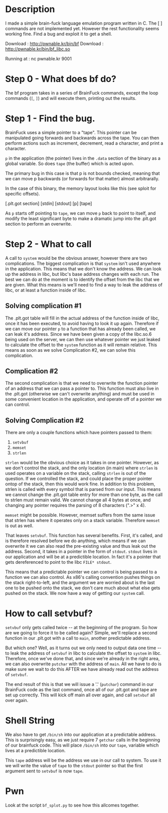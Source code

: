 # Description

I made a simple brain-fuck language emulation program written in C. 
The [ ] commands are not implemented yet. However the rest functionality seems working fine. 
Find a bug and exploit it to get a shell. 

Download : http://pwnable.kr/bin/bf
Download : http://pwnable.kr/bin/bf_libc.so

Running at : nc pwnable.kr 9001

# Step 0 - What does bf do?

The bf program takes in a series of BrainFuck commands, except the loop commands (`[`, `]`) and will execute them, printing out the results.

# Step 1 - Find the bug.

BrainFuck uses a simple pointer to a "tape". This pointer can be manipulated going forwards and backwards across the tape. You can then
perform actions such as increment, decrement, read a character, and print a character. 

`p` in the application (the pointer) lives in the `.data` section of the binary as a global variable. So does `tape` (the buffer) which is 
acted upon.

The primary bug in this case is that p is not bounds checked, meaning that we can move p backwards (or forwards for that matter) almost
arbitrarally. 

In the case of this binary, the memory layout looks like this (see sploit for specific offsets).

[.plt.got section]
[stdin]
[stdout]
[p]
[tape]

As `p` starts off pointing to `tape`, we can move `p` back to point to itself, and modify the least significant byte to make a dramatic
jump into the .plt.got section to perform an overwrite.

# Step 2 - What to call

A call to `system` would be the obvious answer, however there are two complications. The biggest complication is that `system` isn't used anywhere
in the application. This means that we don't know the address. We can look up the address in libc, but libc's base address changes with each run. The best 
we can do at the moment is to identify the offset from the libc that we are given. What this means is we'll need to find a way to leak the address
of libc, or at least a function inside of libc.

## Solving complication #1

The .plt.got table will fill in the actual address of the function inside of libc, once it has been executed, to avoid having to look it up again.
Therefore if we can move our pointer `p` to a function that has already been called, we can leak it's address. Since we have been given a copy of the
libc.so.6 being used on the server, we can then use whatever pointer we just leaked to calculate the offset to the `system` function as it will
remain relative. This means as soon as we solve Complication #2, we can solve this complication.


## Complication #2
The second complication is that we need to overwrite the function pointer of an address that we can pass a pointer to. This function must also
live in the .plt.got (otherwise we can't overwrite anything) and must be used in some convenient location in the application, and operate
off of a pointer we can control.

## Solving Complication #2
There are only a couple functions which have pointers passed to them:

1. `setvbuf`
2. `memset`
3. `strlen`

`strlen` would be the obvious choice as it takes in one pointer. However, as we don't control the stack, and the only location (in main)
where `strlen` is used operates on a variable on the stack, calling `strlen` is out of the question. If we controlled the stack, and could
place the proper pointer ontop of the stack, then this would work fine. In addition to this problem, strlen is called with every 
symbol that is parsed from our input. This means we cannot change the .plt.got table entry for more than one byte, as the call
to strlen must remain valid. We cannot change all 4 bytes at once, and changing any pointer requires the parsing of 8 characters
(".>" x 4).

`memset` might be possible. However, memset suffers from the same issue that strlen has where it operates only on a stack variable.
Therefore `memset` is out as well.

That leaves `setvbuf`. This function has several benefits. First, it's called, and is therefore resolved before we do anything, which means
if we can overwrite it we can also read the pre-existing value and thus leak out the address. Second, it takes in a pointer in the form
of `stdout`. `stdout` lives in our application and will be at a predictible location. In fact it's a pointer that gets dereferenced to point
to the libc `FILE* stdout`. 

This means that a predictable pointer we can control is being passed to a function we can also control. As x86's calling convention
pushes things on the stack right-to-left, and the argument we are worried about is the last one to be pushed onto the stack, 
we don't care much about what else gets pushed on the stack. We now have a way of getting our `system` call.

# How to call setvbuf?

`setvbuf` only gets called twice -- at the beginning of the program. So how are we going to force it to be called again?
Simple, we'll replace a second function in our .plt.got with a call to `main`, another predictable address. 

But which one? Well, as it turns out we only need to output data one time -- to leak the address of `setvbuf` in libc to 
calculate the offset to `system` in libc. Therefore, once we've done that, and since we're already in the right area,
we can also overwrite `putchar` with the address of `main`. All we have to do is make sure we wait to do this AFTER
we have already read out the address of `setvbuf`.

The end result of this is that we will issue a '.' (`putchar`) command in our BrainFuck code as the last command, once all of our 
.plt.got and tape are set up correctly. This will kick off main all over again, and call `setvbuf` all over again.

# Shell String

We also have to get `/bin/sh` into our application at a predictable address. This is surprisingly easy, as we just require 
7 `getchar` calls in the beginning of our brainfuck code. This will place `/bin/sh` into our `tape`, variable
which lives at a predictible location.

This `tape` address will be the address we use in our call to system. To use it we will write the value of `tape` to 
the `stdout` pointer so that the first argument sent to `setvbuf` is now `tape`. 

# Pwn

Look at the script `bf_splot.py` to see how this allcomes together. 
